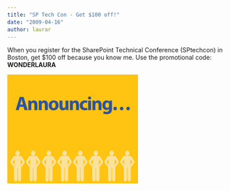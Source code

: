 ```yaml
---
title: "SP Tech Con - Get $100 off!"
date: "2009-04-16"
author: laurar
---
```


When you register for the SharePoint Technical Conference (SPtechcon) in Boston, get $100 off because you know me. Use the promotional code: **WONDERLAURA**

[![](images/boston_300x250_amim.gif)](http://www.sptechcon.com)
